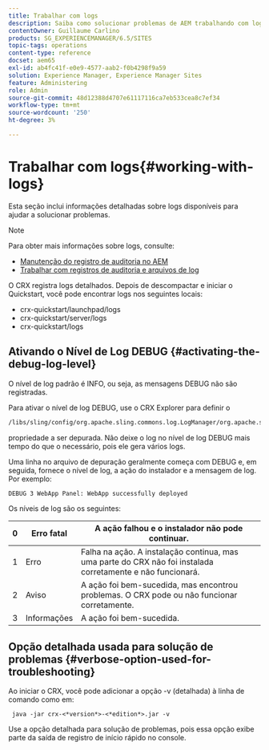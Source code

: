 ```yaml
---
title: Trabalhar com logs
description: Saiba como solucionar problemas de AEM trabalhando com logs.
contentOwner: Guillaume Carlino
products: SG_EXPERIENCEMANAGER/6.5/SITES
topic-tags: operations
content-type: reference
docset: aem65
exl-id: ab4fc41f-e0e9-4577-aab2-f0b4298f9a59
solution: Experience Manager, Experience Manager Sites
feature: Administering
role: Admin
source-git-commit: 48d12388d4707e61117116ca7eb533cea8c7ef34
workflow-type: tm+mt
source-wordcount: '250'
ht-degree: 3%

---
```


# Trabalhar com logs{#working-with-logs}

Esta seção inclui informações detalhadas sobre logs disponíveis para ajudar a solucionar problemas.

>[!NOTE]
>
>Para obter mais informações sobre logs, consulte:
>
>* [Manutenção do registro de auditoria no AEM](/help/sites-administering/operations-audit-log.md)
>* [Trabalhar com registros de auditoria e arquivos de log](/help/sites-deploying/monitoring-and-maintaining.md#working-with-audit-records-and-log-files)

O CRX registra logs detalhados. Depois de descompactar e iniciar o Quickstart, você pode encontrar logs nos seguintes locais:

* crx-quickstart/launchpad/logs
* crx-quickstart/server/logs
* crx-quickstart/logs

## Ativando o Nível de Log DEBUG {#activating-the-debug-log-level}

O nível de log padrão é INFO, ou seja, as mensagens DEBUG não são registradas.

Para ativar o nível de log DEBUG, use o CRX Explorer para definir o

```xml
/libs/sling/config/org.apache.sling.commons.log.LogManager/org.apache.sling.commons.log.level
```

propriedade a ser depurada. Não deixe o log no nível de log DEBUG mais tempo do que o necessário, pois ele gera vários logs.

Uma linha no arquivo de depuração geralmente começa com DEBUG e, em seguida, fornece o nível de log, a ação do instalador e a mensagem de log. Por exemplo:

```xml
DEBUG 3 WebApp Panel: WebApp successfully deployed
```

Os níveis de log são os seguintes:

| 0 | Erro fatal | A ação falhou e o instalador não pode continuar. |
|---|---|---|
| 1 | Erro | Falha na ação. A instalação continua, mas uma parte do CRX não foi instalada corretamente e não funcionará. |
| 2 | Aviso | A ação foi bem-sucedida, mas encontrou problemas. O CRX pode ou não funcionar corretamente. |
| 3 | Informações | A ação foi bem-sucedida. |

## Opção detalhada usada para solução de problemas {#verbose-option-used-for-troubleshooting}

Ao iniciar o CRX, você pode adicionar a opção -v (detalhada) à linha de comando como em:

` java -jar crx-<*version*>-<*edition*>.jar -v`

Use a opção detalhada para solução de problemas, pois essa opção exibe parte da saída de registro de início rápido no console.
